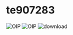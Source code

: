 # te907283
![OIP](https://user-images.githubusercontent.com/128730781/228006963-90bce22d-1179-4f62-b92e-bfd656a5e5fa.jpg)
![OIP](https://user-images.githubusercontent.com/128730781/228012827-6a1bdb6f-1ed1-45cf-9e62-f0f54eda14d6.jpg)
![download](https://user-images.githubusercontent.com/128730781/228013274-f9196034-b347-40d1-8b14-638582a43d37.jpg)


